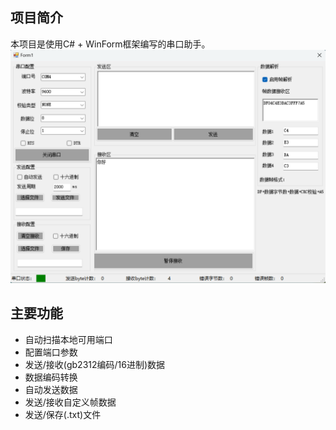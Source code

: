 项目简介
-
本项目是使用C# + WinForm框架编写的串口助手。
![截图](串口调试助手.png)

主要功能
-
* 自动扫描本地可用端口
* 配置端口参数
* 发送/接收(gb2312编码/16进制)数据
* 数据编码转换
* 自动发送数据
* 发送/接收自定义帧数据
* 发送/保存(.txt)文件

